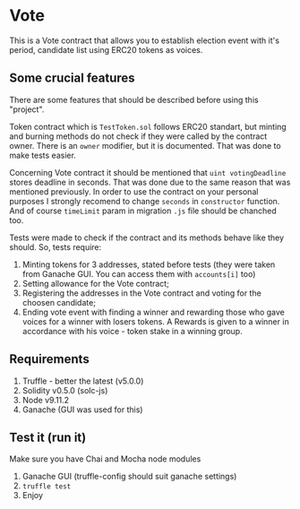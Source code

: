 Vote
=====

This is a Vote contract that allows you to establish election event with it's period, candidate list using ERC20 tokens as voices. 

Some crucial features
-------------------
There are some features that should be described before using this "project".  
  
Token contract which is `TestToken.sol` follows ERC20 standart, but minting and burning methods do not check if they were called by the contract owner. There is an `owner` modifier, but it is documented. That was done to make tests easier. 
  
Concerning Vote contract it should be mentioned that `uint votingDeadline` stores deadline in seconds. That was done due to the same reason that was mentioned previously. In order to use the contract on your personal purposes I strongly recomend to change `seconds` in `constructor` function. And of course `timeLimit` param in migration `.js` file should be chanched too.  
  
Tests were made to check if the contract and its methods behave like they should. So, tests require: 
1. Minting tokens for 3 addresses, stated before tests (they were taken from Ganache GUI. You can access them with `accounts[i]` too)
2. Setting allowance for the Vote contract;
3. Registering the addresses in the Vote contract and voting for the choosen candidate;
4. Ending vote event with finding a winner and rewarding those who gave voices for a winner with losers tokens. A Rewards is given to a winner in accordance with his voice - token stake in a winning group.



Requirements
-------------
1. Truffle - better the latest (v5.0.0)
2. Solidity v0.5.0 (solc-js)
3. Node v9.11.2
4. Ganache (GUI was used for this)

Test it (run it)
-----------------
Make sure you have Chai and Mocha node modules
1. Ganache GUI (truffle-config should suit ganache settings)
2. `truffle test`
3. Enjoy
